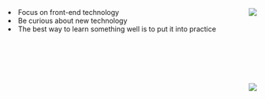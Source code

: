 <div>
  <img src="https://github-readme-stats.vercel.app/api?username=NeserCode&show_icons=true&theme=codeSTACKr" align="right"/>
  <div align="left">
      <li>Focus on front-end technology</li>
      <li>Be curious about new technology</li>
      <li>The best way to learn something well is to put it into practice</li>
  </div>
</div>
<br/><br/><br/><br/><br/><br/>
<div>
  <img src="https://github-readme-stats.vercel.app/api/top-langs/?username=NeserCode&layout=compact&theme=codeSTACKr" align="right" />
</div>
